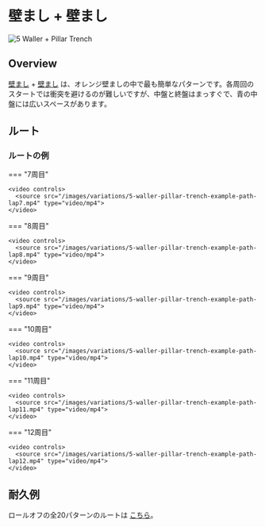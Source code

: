 # 壁まし + 壁まし

![5 Waller + Pillar Trench](../images/variations/5-waller-pillar-trench.jpg)

## Overview

[壁まし](../rolls/5-waller.md) + [壁まし](../rolls/pillar-trench.md) は、オレンジ壁ましの中で最も簡単なパターンです。各周回のスタートでは衝突を避けるのが難しいですが、中盤と終盤はまっすぐで、青の中盤には広いスペースがあります。

## ルート

### ルートの例

=== "7周目"

    <video controls>
      <source src="/images/variations/5-waller-pillar-trench-example-path-lap7.mp4" type="video/mp4">
    </video>

=== "8周目"

    <video controls>
      <source src="/images/variations/5-waller-pillar-trench-example-path-lap8.mp4" type="video/mp4">
    </video>

=== "9周目"

    <video controls>
      <source src="/images/variations/5-waller-pillar-trench-example-path-lap9.mp4" type="video/mp4">
    </video>

=== "10周目"

    <video controls>
      <source src="/images/variations/5-waller-pillar-trench-example-path-lap10.mp4" type="video/mp4">
    </video>

=== "11周目"

    <video controls>
      <source src="/images/variations/5-waller-pillar-trench-example-path-lap11.mp4" type="video/mp4">
    </video>

=== "12周目"

    <video controls>
      <source src="/images/variations/5-waller-pillar-trench-example-path-lap12.mp4" type="video/mp4">
    </video>

## 耐久例

ロールオフの全20パターンのルートは [こちら](https://www.youtube.com/playlist?list=PLG_QNSp9ZgJLWYSNl4vY26VJCZeOQHO1F)。
